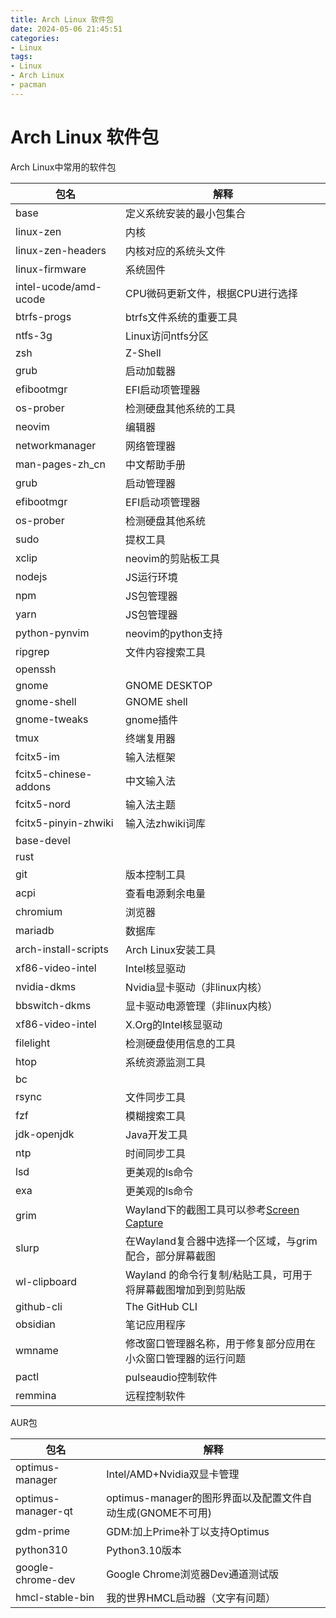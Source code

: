 ```yaml
---
title: Arch Linux 软件包
date: 2024-05-06 21:45:51
categories:
- Linux
tags:
- Linux
- Arch Linux
- pacman
---
```


# Arch Linux 软件包

Arch Linux中常用的软件包

<!-- more-->

| 包名                  | 解释                                                                                         |
|-----------------------|----------------------------------------------------------------------------------------------|
| base                  | 定义系统安装的最小包集合                                                                     |
| linux-zen             | 内核                                                                                         |
| linux-zen-headers     | 内核对应的系统头文件                                                                         |
| linux-firmware        | 系统固件                                                                                     |
| intel-ucode/amd-ucode | CPU微码更新文件，根据CPU进行选择                                                             |
| btrfs-progs           | btrfs文件系统的重要工具                                                                      |
| ntfs-3g               | Linux访问ntfs分区                                                                            |
| zsh                   | Z-Shell                                                                                      |
| grub                  | 启动加载器                                                                                   |
| efibootmgr            | EFI启动项管理器                                                                              |
| os-prober             | 检测硬盘其他系统的工具                                                                       |
| neovim                | 编辑器                                                                                       |
| networkmanager        | 网络管理器                                                                                   |
| man-pages-zh\_cn      | 中文帮助手册                                                                                 |
| grub                  | 启动管理器                                                                                   |
| efibootmgr            | EFI启动项管理器                                                                              |
| os-prober             | 检测硬盘其他系统                                                                             |
| sudo                  | 提权工具                                                                                     |
| xclip                 | neovim的剪贴板工具                                                                           |
| nodejs                | JS运行环境                                                                                   |
| npm                   | JS包管理器                                                                                   |
| yarn                  | JS包管理器                                                                                   |
| python-pynvim         | neovim的python支持                                                                           |
| ripgrep               | 文件内容搜索工具                                                                             |
| openssh               |                                                                                              |
| gnome                 | GNOME DESKTOP                                                                                |
| gnome-shell           | GNOME shell                                                                                  |
| gnome-tweaks          | gnome插件                                                                                    |
| tmux                  | 终端复用器                                                                                   |
| fcitx5-im             | 输入法框架                                                                                   |
| fcitx5-chinese-addons | 中文输入法                                                                                   |
| fcitx5-nord           | 输入法主题                                                                                   |
| fcitx5-pinyin-zhwiki  | 输入法zhwiki词库                                                                             |
| base-devel            |                                                                                              |
| rust                  |                                                                                              |
| git                   | 版本控制工具                                                                                 |
| acpi                  | 查看电源剩余电量                                                                             |
| chromium              | 浏览器                                                                                       |
| mariadb               | 数据库                                                                                       |
| arch-install-scripts  | Arch Linux安装工具                                                                           |
| xf86-video-intel      | Intel核显驱动                                                                                |
| nvidia-dkms           | Nvidia显卡驱动（非linux内核）                                                                |
| bbswitch-dkms         | 显卡驱动电源管理（非linux内核）                                                              |
| xf86-video-intel      | X.Org的Intel核显驱动                                                                         |
| filelight             | 检测硬盘使用信息的工具                                                                       |
| htop                  | 系统资源监测工具                                                                             |
| bc                    |                                                                                              |
| rsync                 | 文件同步工具                                                                                 |
| fzf                   | 模糊搜索工具                                                                                 |
| jdk-openjdk           | Java开发工具                                                                                 |
| ntp                   | 时间同步工具                                                                                 |
| lsd                   | 更美观的ls命令                                                                               |
| exa                   | 更美观的ls命令                                                                               |
| grim                  | Wayland下的截图工具可以参考[Screen Capture](https://wiki.archlinux.org/title/Screen_capture) |
| slurp                 | 在Wayland复合器中选择一个区域，与grim配合，部分屏幕截图                                      |
| wl-clipboard          | Wayland 的命令行复制/粘贴工具，可用于将屏幕截图增加到到剪贴版                                |
| github-cli            | The GitHub CLI                                                                               |
| obsidian              | 笔记应用程序                                                                                 |
| wmname                | 修改窗口管理器名称，用于修复部分应用在小众窗口管理器的运行问题                               |
| pactl                 | pulseaudio控制软件                                                                           |
| remmina               | 远程控制软件                                                                                 |

AUR包

| 包名               | 解释                                                       |
|--------------------|------------------------------------------------------------|
| optimus-manager    | Intel/AMD+Nvidia双显卡管理                                 |
| optimus-manager-qt | optimus-manager的图形界面以及配置文件自动生成(GNOME不可用) |
| gdm-prime          | GDM\:加上Prime补丁以支持Optimus                            |
| python310          | Python3.10版本                                             |
| google-chrome-dev  | Google Chrome浏览器Dev通道测试版                           |
| hmcl-stable-bin    | 我的世界HMCL启动器（文字有问题）                           |
